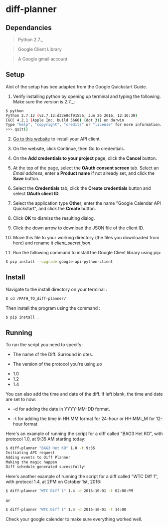 # diff-planner

## Dependancies ##
  > Python 2.7._
  
  > Google Client Library
  
  > A Google gmail account
  
## Setup ##
Alot of the setup has bee adapted from the Google Quickstart Guide.

1. Verify installing python by opening up terminal and typing the following. Make sure the version is 2.7._:
```bash
$ python
Python 2.7.12 (v2.7.12:d33e0cf91556, Jun 26 2016, 12:10:39)
[GCC 4.2.1 (Apple Inc. build 5666) (dot 3)] on darwin
Type "help", "copyright", "credits" or "license" for more information.
>>> quit()
``` 
2. [Go to this website](https://labs.gladstone.org/conklin/pages/genomic-sequence-data-and-rna-sequence-ips-cells) to install your API client.
  1. On the website, click Continue, then Go to credentials.
  2. On the **Add credentials to your project** page, click the **Cancel** button.
  3. At the top of the page, select the **OAuth consent screen** tab. Select an *Email address*, enter a **Product name** if not already set, and click the **Save** button.
  4. Select the **Credentials** tab, click the **Create credentials** button and select **OAuth client ID**.
  5. Select the application type **Other**, enter the name "Google Calendar API Quickstart", and click the **Create** button.
  6. Click **OK** to dismiss the resulting dialog.
  7. Click the down arrow to download the JSON file of the client ID.
  8. Move this file to your working directory (the files you downloaded from here) and rename it *client_secret.json*. 
  
3. Run the following command to install the Google Client library using pip:
```bash
$ pip install --upgrade google-api-python-client
``` 

## Install

Navigate to the install directory on your terminal : 
```bash
$ cd /PATH_TO_diff-planner/
``` 
Then install the program using the command :
```bash
$ pip install .
``` 


## Running 

To run the script you need to specify:

 * The name of the Diff. Surround in qtes. 
 
 * The version of the protocol you're using.uo
 
  - 1.0
  - 1.2
  - 1.4
  
  
You can also add the time and date of the diff. If left blank, the time and date are set to now:

  * -d for adding the date in YYYY-MM-DD format.
  
  * -t for adding the time in HH:MM format for 24-hour or HH:MM:_M for 12-hour format
 

Here's an example of running the script for a diff called "BAG3 Het KO", with protocol 1.0, at 9:35 AM starting today:
```bash
$ diff-planner "BAG3 Het KO" 1.0 -t 9:35 
Initiating API request
Adding events to Diff Planner
Making the magic happen
Diff schedule generated sucessfully!
``` 

Here's another example of running the script for a diff called "WTC Diff 1", with protocol 1.4, at 2PM on October 1st, 2016:
```bash
$ diff-planner "WTC Diff 1" 1.4 -d 2016-10-01 -t 02:00:PM 
``` 
or 
```bash
$ diff-planner "WTC Diff 1" 1.4 -d 2016-10-01 -t 14:00 
``` 

Check your google calender to make sure everything worked well.

